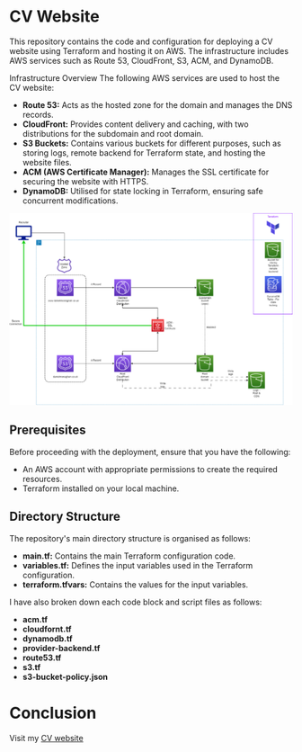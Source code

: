 # CV Website
This repository contains the code and configuration for deploying a CV website using Terraform and hosting it on AWS. The infrastructure includes AWS services such as Route 53, CloudFront, S3, ACM, and DynamoDB.

Infrastructure Overview
The following AWS services are used to host the CV website:

- **Route 53:** Acts as the hosted zone for the domain and manages the DNS records.
- **CloudFront:** Provides content delivery and caching, with two distributions for the subdomain and root domain.
- **S3 Buckets:** Contains various buckets for different purposes, such as storing logs, remote backend for Terraform state, and hosting the website files.
- **ACM (AWS Certificate Manager):** Manages the SSL certificate for securing the website with HTTPS.
- **DynamoDB:** Utilised for state locking in Terraform, ensuring safe concurrent modifications.

![CV Project Diagram](https://github.com/dmonaghan24/tf-cv/blob/main/Terraform%20CV%20Web.drawio.png)

## Prerequisites
Before proceeding with the deployment, ensure that you have the following:

- An AWS account with appropriate permissions to create the required resources.
- Terraform installed on your local machine.

## Directory Structure
The repository's main directory structure is organised as follows:

- **main.tf:** Contains the main Terraform configuration code.
- **variables.tf:** Defines the input variables used in the Terraform configuration.
- **terraform.tfvars:** Contains the values for the input variables.

I have also broken down each code block and script files as follows:

- **acm.tf**
- **cloudfornt.tf**
- **dynamodb.tf**
- **provider-backend.tf**
- **route53.tf**
- **s3.tf**
- **s3-bucket-policy.json**

# Conclusion
Visit my [CV website](https://www.danielmonaghan.co.uk)
